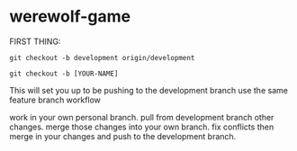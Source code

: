 # werewolf-game

FIRST THING:

```
git checkout -b development origin/development

git checkout -b [YOUR-NAME]
```

This will set you up to be pushing to the development branch
use the same feature branch workflow

work in your own personal branch.
pull from development branch other changes.
merge those changes into your own branch.
fix conflicts
then merge in your changes and push to the development branch.
